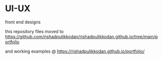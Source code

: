 # UI-UX
front end designs 

this repository files moved to https://github.com/rishadpulikkodan/rishadpulikkodan.github.io/tree/main/portfolio

and working examples @ https://rishadpulikkodan.github.io/portfolio/
